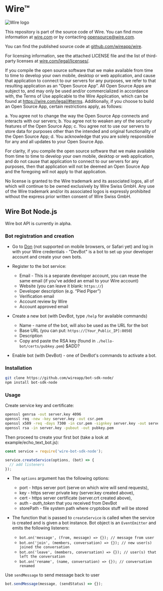 # Wire™

![Wire logo](https://github.com/wireapp/wire/blob/master/assets/logo.png?raw=true)

This repository is part of the source code of Wire. You can find more information at [wire.com](https://wire.com) or by contacting opensource@wire.com.

You can find the published source code at [github.com/wireapp/wire](https://github.com/wireapp/wire).

For licensing information, see the attached LICENSE file and the list of third-party licenses at [wire.com/legal/licenses/](https://wire.com/legal/licenses/).

If you compile the open source software that we make available from time to time to develop your own mobile, desktop or web application, and cause that application to connect to our servers for any purposes, we refer to that resulting application as an “Open Source App”.  All Open Source Apps are subject to, and may only be used and/or commercialized in accordance with, the Terms of Use applicable to the Wire Application, which can be found at https://wire.com/legal/#terms.  Additionally, if you choose to build an Open Source App, certain restrictions apply, as follows:

a. You agree not to change the way the Open Source App connects and interacts with our servers; b. You agree not to weaken any of the security features of the Open Source App; c. You agree not to use our servers to store data for purposes other than the intended and original functionality of the Open Source App; d. You acknowledge that you are solely responsible for any and all updates to your Open Source App.

For clarity, if you compile the open source software that we make available from time to time to develop your own mobile, desktop or web application, and do not cause that application to connect to our servers for any purposes, then that application will not be deemed an Open Source App and the foregoing will not apply to that application.

No license is granted to the Wire trademark and its associated logos, all of which will continue to be owned exclusively by Wire Swiss GmbH. Any use of the Wire trademark and/or its associated logos is expressly prohibited without the express prior written consent of Wire Swiss GmbH.

## Wire Bot Node.js

Wire bot API is currently in alpha.

### Bot registration and creation

* Go to [Don](https://app.wire.com/?bot_name=don&bot_provider=d39b462f-7e60-4d88-82e1-44d632f94901&bot_service=7a7e5417-0ea3-4608-a5ff-cb809b93f65a) (not supported on mobile browsers, or Safari yet) and log in with your Wire credentials - "DevBot" is a bot to set up your developer account and create your own bots.

* Register to the bot service:
  - Email - This is a separate developer account, you can reuse the same email (if you've added an email to your Wire account)
  - Website (you can leave it blank: `https://`)
  - Developer description (e.g. “Pied Piper”)
  - Verification email
  - Account review by Wire
  - Account approved email

* Create a new bot (with DevBot, type `/help` for available commands)
  - Name - name of the bot, will also be used as the URL for the bot
  - Base URL (you can put: `https://[Your_Public_IP]:8050`)
  - Description
  - Copy and paste the RSA key (found in `./hello-bot/certs/pubkey.pem`) $ADD?

* Enable bot (with DevBot) - one of DevBot's commands to activate a bot.

### Installation

```bash
git clone https://github.com/wireapp/bot-sdk-node/
npm install bot-sdk-node
```

### Usage

Create service key and certificate:

```bash
openssl genrsa -out server.key 4096
openssl req -new -key server.key -out csr.pem
openssl x509 -req -days 7300 -in csr.pem -signkey server.key -out server.crt
openssl rsa -in server.key -pubout -out pubkey.pem
```

Then proceed to create your first bot (take a look at example/echo_text_bot.js):
```javascript
const service = require('wire-bot-sdk-node');

service.createService(options, (bot) => {
  // add listeners
});
```

* The `options` argument has the following options:
  - port - https server port (serve on which wire will send requests),
  - key - https server private key (server.key created above),
  - cert - https server certificate (server.crt created above),
  - auth - *auth_token* that you received from DevBot
  - storePath - file system path where cryptobox stuff will be stored

* The function that is passed to `createService` is called when the service is created and is given a bot instance. Bot object is an `EventEmitter` and emits the following listeners:

  - `bot.on('message', (from, message) => {}); // message from user`
  - `bot.on('join', (members, conversation) => {}); // new user(s) joined the conversation`
  - `bot.on('leave', (members, conversation) => {}); // user(s) that left the conversation`
  - `bot.on('rename', (name, conversation) => {}); // conversation renamed`

Use `sendMessage` to send message back to user

```javascript
bot.sendMessage(message, (sendStatus) => {});
```
